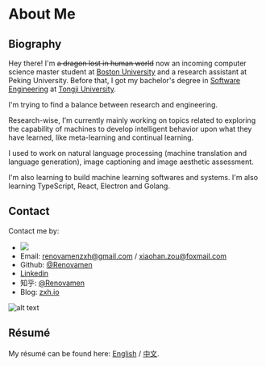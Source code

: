 # About Me

## Biography

Hey there! I'm ~~a dragon lost in human world~~ now an incoming computer science master student at [Boston University](https://www.bu.edu/) and a research assistant at Peking University. Before that, I got my bachelor's degree in [Software Engineering](http://sse.tongji.edu.cn/) at [Tongji University](https://www.tongji.edu.cn/).

I'm trying to find a balance between research and engineering.

Research-wise, I'm currently mainly working on topics related to exploring the capability of machines to develop intelligent behavior upon what they have learned, like meta-learning and continual learning.

I used to work on natural language processing (machine translation and language generation), image captioning and image aesthetic assessment.

I'm also learning to build machine learning softwares and systems. I'm also learning TypeScript, React, Electron and Golang.


## Contact

Contact me by:

- [<img src="https://assets.stickpng.com/images/580b57fcd9996e24bc43c521.png">](http://google.com.au/)
- Email: [renovamenzxh@gmail.com](mailto:renovamenzxh@gmail.com) / [xiaohan.zou@foxmail.com](mailto:xiaohan.zou@foxmail.com)
- Github: [@Renovamen](https://github.com/Renovamen)
- [Linkedin](https://www.linkedin.com/in/xiaohan-zou)
- 知乎: [@Renovamen](https://www.zhihu.com/people/chao-neng-gui-su)
- Blog: [zxh.io](https://zxh.io)

![alt text](https://i.postimg.cc/Z5BbpzGt/unnamed-2-1.gif)

## Résumé

My résumé can be found here: [English](https://zxh.io/files/cv/brief/en.pdf) / [中文](https://zxh.io/files/cv/brief/cn.pdf).
